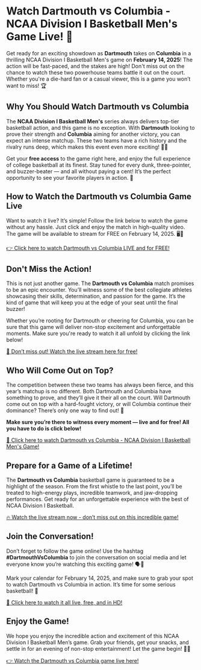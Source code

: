 # Watch Dartmouth vs Columbia - NCAA Division I Basketball Men's Game Live! 🏀

Get ready for an exciting showdown as **Dartmouth** takes on **Columbia** in a thrilling NCAA Division I Basketball Men's game on **February 14, 2025**! The action will be fast-paced, and the stakes are high! Don't miss out on the chance to watch these two powerhouse teams battle it out on the court. Whether you're a die-hard fan or a casual viewer, this is a game you won’t want to miss! 🏆

## Why You Should Watch Dartmouth vs Columbia

The **NCAA Division I Basketball Men's** series always delivers top-tier basketball action, and this game is no exception. With **Dartmouth** looking to prove their strength and **Columbia** aiming for another victory, you can expect an intense matchup. These two teams have a rich history and the rivalry runs deep, which makes this event even more exciting! 🏀🔥

Get your **free access** to the game right here, and enjoy the full experience of college basketball at its finest. Stay tuned for every dunk, three-pointer, and buzzer-beater — and all without paying a cent! It’s the perfect opportunity to see your favorite players in action. 🌟

## How to Watch the Dartmouth vs Columbia Game Live

Want to watch it live? It’s simple! Follow the link below to watch the game without any hassle. Just click and enjoy the match in high-quality video. The game will be available to stream for FREE on February 14, 2025. 🖥️📱

[👉 Click here to watch Dartmouth vs Columbia LIVE and for FREE!](https://tinyurl.com/livestreamfreeo?st=Dartmouth+vs+Columbia&si=ghc)

## Don't Miss the Action!

This is not just another game. The **Dartmouth vs Columbia** match promises to be an epic encounter. You’ll witness some of the best collegiate athletes showcasing their skills, determination, and passion for the game. It’s the kind of game that will keep you at the edge of your seat until the final buzzer!

Whether you’re rooting for Dartmouth or cheering for Columbia, you can be sure that this game will deliver non-stop excitement and unforgettable moments. Make sure you're ready to watch it all unfold by clicking the link below!

[🚨 Don’t miss out! Watch the live stream here for free!](https://tinyurl.com/livestreamfreeo?st=Dartmouth+vs+Columbia&si=ghc)

## Who Will Come Out on Top?

The competition between these two teams has always been fierce, and this year’s matchup is no different. Both Dartmouth and Columbia have something to prove, and they’ll give it their all on the court. Will Dartmouth come out on top with a hard-fought victory, or will Columbia continue their dominance? There’s only one way to find out! 🎯

**Make sure you’re there to witness every moment — live and for free! All you have to do is click below!**

[🌟 Click here to watch Dartmouth vs Columbia - NCAA Division I Basketball Men's Game!](https://tinyurl.com/livestreamfreeo?st=Dartmouth+vs+Columbia&si=ghc)

## Prepare for a Game of a Lifetime!

The **Dartmouth vs Columbia** basketball game is guaranteed to be a highlight of the season. From the first whistle to the last point, you’ll be treated to high-energy plays, incredible teamwork, and jaw-dropping performances. Get ready for an unforgettable experience with the best of NCAA Division I Basketball.

[🔥 Watch the live stream now - don’t miss out on this incredible game!](https://tinyurl.com/livestreamfreeo?st=Dartmouth+vs+Columbia&si=ghc)

## Join the Conversation!

Don’t forget to follow the game online! Use the hashtag **#DartmouthVsColumbia** to join the conversation on social media and let everyone know you’re watching this exciting game! 🗣️📱

Mark your calendar for February 14, 2025, and make sure to grab your spot to watch Dartmouth vs Columbia in action. It’s time for some serious basketball! 🙌

[🎥 Click here to watch it all live, free, and in HD!](https://tinyurl.com/livestreamfreeo?st=Dartmouth+vs+Columbia&si=ghc)

## Enjoy the Game!

We hope you enjoy the incredible action and excitement of this NCAA Division I Basketball Men’s game. Grab your friends, get your snacks, and settle in for an evening of non-stop entertainment! Let the game begin! 🏀🎉

[👉 Watch the Dartmouth vs Columbia game live here!](https://tinyurl.com/livestreamfreeo?st=Dartmouth+vs+Columbia&si=ghc)

